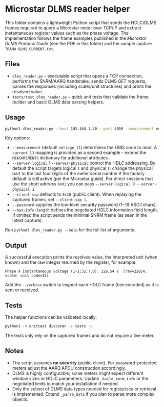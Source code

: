 # Microstar DLMS reader helper

This folder contains a lightweight Python script that sends the HDLC/DLMS frames
required to query a Microstar meter over TCP/IP and extract instantaneous
register values such as the phase voltage. The implementation follows the frame
examples published in the _Microstar DLMS Protocol Guide_ (see the PDF in this
folder) and the sample capture `TRAMA DLMS CURRENT.txt`.

## Files

- `dlms_reader.py` – executable script that opens a TCP connection, performs the
  SNRM/AARQ handshake, sends DLMS GET requests, parses the responses (including
  scaler/unit structures) and prints the resolved value.
- `tests/test_dlms_reader.py` – quick unit tests that validate the frame builder
  and basic DLMS data parsing helpers.

## Usage

```bash
python3 dlms_reader.py --host 192.168.1.50 --port 4059 --measurement voltage_l1 --verbose
```

Key options:

- `--measurement` (default `voltage_l1`) determines the OBIS code to read.
  A `current_l1` mapping is provided as a second example – extend the
  `MEASUREMENTS` dictionary for additional attributes.
- `--server-logical` / `--server-physical` control the HDLC addressing. By
  default the script targets logical `1` and physical `1`; change the physical
  part to the last four digits of the meter serial number if the factory default
  is still active (per the Microstar guide). For direct sessions that use the
  short address `0x01` you can pass `--server-logical 0 --server-physical 1`.
- `--client-sap` defaults to `0x10` (public client). When replaying the captured
  frames, set `--client-sap 1`.
- `--password` supplies the low-level security password (1‒16 ASCII chars).
- `--max-info-length` defines the negotiated HDLC information field length. If
  omitted the script sends the minimal SNRM frame (as seen in the latest capture).

Run `python3 dlms_reader.py --help` for the full list of arguments.

## Output

A successful execution prints the resolved value, the interpreted unit (when
known) and the raw integer returned by the register, for example:

```
Phase A instantaneous voltage (1-1:32.7.0): 228.54 V  [raw=22854, scaler unit code=32]
```

Add the `--verbose` switch to inspect each HDLC frame (hex encoded) as it is
sent or received.

## Tests

The helper functions can be validated locally:

```bash
python3 -m unittest discover -s tests -v
```

The tests only rely on the captured frames and do not require a live meter.

## Notes

- The script assumes **no security** (public client). For password-protected
  meters adjust the AARQ APDU construction accordingly.
- DLMS is highly configurable; some meters might expect different window sizes
  or HDLC parameters. Update `_build_snrm_info` or the negotiated limits to
  match your installation if needed.
- Only the subset of DLMS data types needed for register/scaler retrieval is
  implemented. Extend `_parse_data` if you plan to parse more complex objects.
